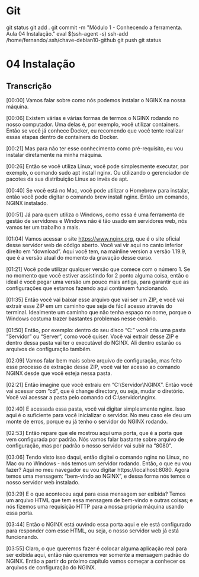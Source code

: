 
# #####################################################################################################################################################
# #####################################################################################################################################################
# #####################################################################################################################################################
# #####################################################################################################################################################
# Git

git status
git add .
git commit -m "Módulo 1 - Conhecendo a ferramenta. Aula 04 Instalação."
eval $(ssh-agent -s)
ssh-add /home/fernando/.ssh/chave-debian10-github
git push
git status





# #####################################################################################################################################################
# #####################################################################################################################################################
# #####################################################################################################################################################
# #####################################################################################################################################################
# 04 Instalação

## Transcrição

[00:00] Vamos falar sobre como nós podemos instalar o NGINX na nossa máquina.

[00:06] Existem várias e várias formas de termos o NGINX rodando no nosso computador. Uma delas é, por exemplo, você utilizar containers. Então se você já conhece Docker, eu recomendo que você tente realizar essas etapas dentro de containers do Docker.

[00:21] Mas para não ter esse conhecimento como pré-requisito, eu vou instalar diretamente na minha máquina.

[00:26] Então se você utiliza Linux, você pode simplesmente executar, por exemplo, o comando sudo apt install nginx. Ou utilizando o gerenciador de pacotes da sua distribuição Linux ao invés de apt.

[00:40] Se você está no Mac, você pode utilizar o Homebrew para instalar, então você pode digitar o comando brew install nginx. Então um comando, NGINX instalado.

[00:51] Já para quem utiliza o Windows, como essa é uma ferramenta de gestão de servidores e Windows não é tão usado em servidores web, nós vamos ter um trabalho a mais.

[01:04] Vamos acessar o site https://www.nginx.org, que é o site oficial desse servidor web de código aberto. Você vai vir aqui no canto inferior direito em “download”. Aqui você tem, na mainline version a versão 1.19.9, que é a versão atual do momento da gravação desse curso.

[01:21] Você pode utilizar qualquer versão que comece com o número 1. Se no momento que você estiver assistindo for 2 ponto alguma coisa, então o ideal é você pegar uma versão um pouco mais antiga, para garantir que as configurações que estamos fazendo aqui continuem funcionando.

[01:35] Então você vai baixar esse arquivo que vai ser um ZIP, e você vai extrair esse ZIP em um caminho que seja de fácil acesso através do terminal. Idealmente um caminho que não tenha espaço no nome, porque o Windows costuma trazer bastantes problemas nesse cenário.

[01:50] Então, por exemplo: dentro do seu disco “C:” você cria uma pasta “Servidor” ou “Server”, como você quiser. Você vai extrair desse ZIP e dentro dessa pasta vai ter o executável do NGINX. Ali dentro estarão os arquivos de configuração também.

[02:09] Vamos falar bem mais sobre arquivo de configuração, mas feito esse processo de extração desse ZIP, você vai ter acesso ao comando NGINX desde que você esteja nessa pasta.

[02:21] Então imagine que você extraiu em “C:\Servidor\NGINX”. Então você vai acessar com “cd”, que é change directory, ou seja, mudar o diretório. Você vai acessar a pasta pelo comando cd C:\servidor\nginx.

[02:40] E acessada essa pasta, você vai digitar simplesmente nginx. Isso aqui é o suficiente para você inicializar o servidor. No meu caso ele deu um monte de erros, porque eu já tenho o servidor do NGINX rodando.

[02:53] Então repare que ele mostrou aqui uma porta, que é a porta que vem configurada por padrão. Nós vamos falar bastante sobre arquivo de configuração, mas por padrão o nosso servidor vai subir na “8080”.

[03:06] Tendo visto isso daqui, então digitei o comando nginx no Linux, no Mac ou no Windows - nós temos um servidor rodando. Então, o que eu vou fazer? Aqui no meu navegador eu vou digitar https://localhost:8080. Agora temos uma mensagem: “bem-vindo ao NGINX”, e dessa forma nós temos o nosso servidor web instalado.

[03:29] E o que aconteceu aqui para essa mensagem ser exibida? Temos um arquivo HTML que tem essa mensagem de bem-vindo e outras coisas; e nós fizemos uma requisição HTTP para a nossa própria máquina usando essa porta.

[03:44] Então o NGINX está ouvindo essa porta aqui e ele está configurado para responder com esse HTML, ou seja, o nosso servidor web já está funcionando.

[03:55] Claro, o que queremos fazer é colocar alguma aplicação real para ser exibida aqui, então não queremos ver somente a mensagem padrão do NGINX. Então a partir do próximo capítulo vamos começar a conhecer os arquivos de configuração do NGINX.